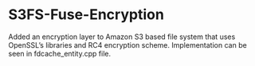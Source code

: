 # S3FS-Fuse-Encryption
Added an encryption layer to Amazon S3 based file system that uses OpenSSL’s libraries and RC4 encryption scheme.
Implementation can be seen in fdcache_entity.cpp file.
